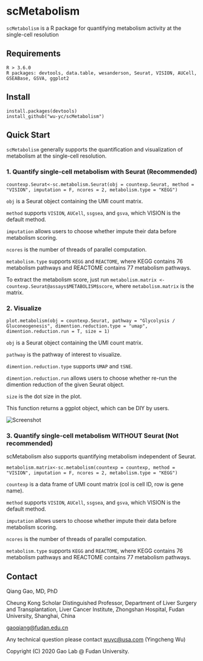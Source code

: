 # scMetabolism
`scMetabolism` is a R package for quantifying metabolism activity at the single-cell resolution

## Requirements
    R > 3.6.0
    R packages: devtools, data.table, wesanderson, Seurat, VISION, AUCell, GSEABase, GSVA, ggplot2
    

## Install
    install.packages(devtools)
    install_github("wu-yc/scMetabolism")

## Quick Start
`scMetabolism` generally supports the quantification and visualization of metabolism at the single-cell resolution. 

### 1. Quantify single-cell metabolism with Seurat (Recommended)
    countexp.Seurat<-sc.metabolism.Seurat(obj = countexp.Seurat, method = "VISION", imputation = F, ncores = 2, metabolism.type = "KEGG")

`obj` is a Seurat object containing the UMI count matrix. 

`method` supports `VISION`, `AUCell`, `ssgsea`, and `gsva`, which VISION is the default method.

`imputation` allows users to choose whether impute their data before metabolism scoring.

`ncores` is the number of threads of parallel computation.

`metabolism.type` supports `KEGG` and `REACTOME`, where KEGG contains 76 metabolism pathways and REACTOME contains 77 metabolism pathways.

To extract the metabolism score, just run `metabolism.matrix <- countexp.Seurat@assays$METABOLISM$score`, where `metabolism.matrix` is the matrix.

### 2. Visualize 
    plot.metabolism(obj = countexp.Seurat, pathway = "Glycolysis / Gluconeogenesis", dimention.reduction.type = "umap", dimention.reduction.run = T, size = 1)

`obj` is a Seurat object containing the UMI count matrix. 

`pathway` is the pathway of interest to visualize. 

`dimention.reduction.type` supports `UMAP` and `tSNE`.

`dimention.reduction.run` allows users to choose whether re-run the dimention reduction of the given Seurat object.

`size` is the dot size in the plot.

This function returns a ggplot object, which can be DIY by users.

![Screenshot](https://github.com/wu-yc/scMetabolism/raw/main/scMetabolism_demo.png)


### 3. Quantify single-cell metabolism WITHOUT Seurat (Not recommended)
scMetabolism also supports quantifying metabolism independent of Seurat. 

    metabolism.matrix<-sc.metabolism(countexp = countexp, method = "VISION", imputation = F, ncores = 2, metabolism.type = "KEGG")

`countexp` is a data frame of UMI count matrix (col is cell ID, row is gene name). 

`method` supports `VISION`, `AUCell`, `ssgsea`, and `gsva`, which VISION is the default method.

`imputation` allows users to choose whether impute their data before metabolism scoring.

`ncores` is the number of threads of parallel computation.

`metabolism.type` supports `KEGG` and `REACTOME`, where KEGG contains 76 metabolism pathways and REACTOME contains 77 metabolism pathways.

## Contact

Qiang Gao, MD, PhD

Cheung Kong Scholar Distinguished Professor, Department of Liver Surgery and Transplantation, Liver Cancer Institute, Zhongshan Hospital, Fudan University, Shanghai, China

gaoqiang@fudan.edu.cn

Any technical question please contact wuyc@usa.com (Yingcheng Wu)

Copyright (C) 2020 Gao Lab @ Fudan University.



